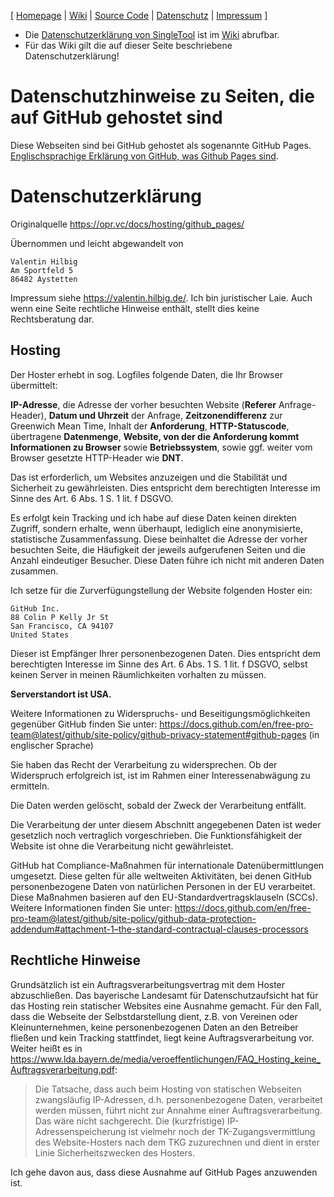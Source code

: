 \[ [Homepage](https://www.singletool.de/)
\| [Wiki](https://github.com/singletool/www/wiki)
\| [Source Code](https://github.com/singletool/android/)
\| [Datenschutz](dsgvo.md)
\| [Impressum](https://valentin.hilbig.de/)
\]

- Die [Datenschutzerklärung von SingleTool](https://github.com/singletool/www/wiki/dsgvo) ist im [Wiki](https://github.com/singletool/www/wiki) abrufbar.
- Für das Wiki gilt die auf dieser Seite beschriebene Datenschutzerklärung!

# Datenschutzhinweise zu Seiten, die auf GitHub gehostet sind

Diese Webseiten sind bei GitHub gehostet als sogenannte GitHub Pages.
[Englischsprachige Erklärung von GitHub, was Github Pages sind](https://docs.github.com/en/pages/getting-started-with-github-pages/about-github-pages).

# Datenschutzerklärung

Originalquelle <https://opr.vc/docs/hosting/github_pages/>

Übernommen und leicht abgewandelt von

    Valentin Hilbig
    Am Sportfeld 5
    86482 Aystetten

Impressum siehe <https://valentin.hilbig.de/>.
Ich bin juristischer Laie.
Auch wenn eine Seite rechtliche Hinweise enthält, stellt dies keine Rechtsberatung dar.


## Hosting

Der Hoster erhebt in sog. Logfiles folgende Daten, die Ihr Browser übermittelt:

**IP-Adresse**,
die Adresse der vorher besuchten Website (**Referer** Anfrage-Header),
**Datum und Uhrzeit** der Anfrage,
**Zeitzonendifferenz** zur Greenwich Mean Time,
Inhalt der **Anforderung**,
**HTTP-Statuscode**,
übertragene **Datenmenge**,
**Website, von der die Anforderung kommt**
**Informationen zu Browser** sowie **Betriebssystem**,
sowie ggf. weiter vom Browser gesetzte HTTP-Header wie **DNT**.

Das ist erforderlich, um Websites anzuzeigen und die Stabilität und Sicherheit zu gewährleisten.
Dies entspricht dem berechtigten Interesse im Sinne des Art. 6 Abs. 1 S. 1 lit. f DSGVO.

Es erfolgt kein Tracking und ich habe auf diese Daten keinen direkten Zugriff, sondern erhalte, wenn überhaupt, lediglich eine anonymisierte, statistische Zusammenfassung.
Diese beinhaltet die Adresse der vorher besuchten Seite, die Häufigkeit der jeweils aufgerufenen Seiten und die Anzahl eindeutiger Besucher.
Diese Daten führe ich nicht mit anderen Daten zusammen.

Ich setze für die Zurverfügungstellung der Website folgenden Hoster ein:

    GitHub Inc.
    88 Colin P Kelly Jr St
    San Francisco, CA 94107
    United States

Dieser ist Empfänger Ihrer personenbezogenen Daten.
Dies entspricht dem berechtigten Interesse im Sinne des Art. 6 Abs. 1 S. 1 lit. f DSGVO,
selbst keinen Server in meinen Räumlichkeiten vorhalten zu müssen.

**Serverstandort ist USA.**

Weitere Informationen zu Widerspruchs- und Beseitigungsmöglichkeiten gegenüber GitHub finden Sie unter:
<https://docs.github.com/en/free-pro-team@latest/github/site-policy/github-privacy-statement#github-pages> (in englischer Sprache)

Sie haben das Recht der Verarbeitung zu widersprechen.
Ob der Widerspruch erfolgreich ist, ist im Rahmen einer Interessenabwägung zu ermitteln.

Die Daten werden gelöscht, sobald der Zweck der Verarbeitung entfällt.

Die Verarbeitung der unter diesem Abschnitt angegebenen Daten ist weder gesetzlich noch vertraglich vorgeschrieben.
Die Funktionsfähigkeit der Website ist ohne die Verarbeitung nicht gewährleistet.

GitHub hat Compliance-Maßnahmen für internationale Datenübermittlungen umgesetzt.
Diese gelten für alle weltweiten Aktivitäten, bei denen GitHub personenbezogene Daten von natürlichen Personen in der EU verarbeitet.
Diese Maßnahmen basieren auf den EU-Standardvertragsklauseln (SCCs).
Weitere Informationen finden Sie unter:
<https://docs.github.com/en/free-pro-team@latest/github/site-policy/github-data-protection-addendum#attachment-1–the-standard-contractual-clauses-processors>


## Rechtliche Hinweise

Grundsätzlich ist ein Auftragsverarbeitungsvertrag mit dem Hoster abzuschließen.
Das bayerische Landesamt für Datenschutzaufsicht hat für das Hosting rein statischer Websites eine Ausnahme gemacht.
Für den Fall, dass die Webseite der Selbstdarstellung dient, z.B. von Vereinen oder Kleinunternehmen, keine personenbezogenen Daten an den Betreiber fließen und kein Tracking stattfindet, liegt keine Auftragsverarbeitung vor.
Weiter heißt es in <https://www.lda.bayern.de/media/veroeffentlichungen/FAQ_Hosting_keine_Auftragsverarbeitung.pdf>:

> Die Tatsache, dass auch beim Hosting von statischen Webseiten zwangsläufig IP-Adressen, d.h. personenbezogene Daten, verarbeitet werden müssen, führt nicht zur Annahme einer Auftragsverarbeitung.
> Das wäre nicht sachgerecht.
> Die (kurzfristige) IP-Adressenspeicherung ist vielmehr noch der TK-Zugangsvermittlung des Website-Hosters nach dem TKG zuzurechnen und dient in erster Linie Sicherheitszwecken des Hosters.

Ich gehe davon aus, dass diese Ausnahme auf GitHub Pages anzuwenden ist.
